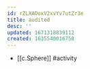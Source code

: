 ```yaml
---
id: rZLXADoxV2xvYv7utZr3e
title: audited
desc: ''
updated: 1671318839112
created: 1635540016758
---
```




- [[c.Sphere]] #activity

